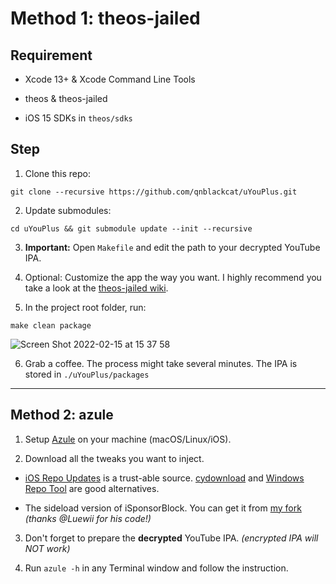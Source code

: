 # Method 1: theos-jailed
## Requirement

- Xcode 13+ & Xcode Command Line Tools

- theos & theos-jailed

- iOS 15 SDKs in `theos/sdks`

## Step

1. Clone this repo:
```
git clone --recursive https://github.com/qnblackcat/uYouPlus.git
```
2. Update submodules:
```
cd uYouPlus && git submodule update --init --recursive
```

3. **Important:** Open `Makefile` and edit the path to your decrypted YouTube IPA. 

4. Optional: Customize the app the way you want. I highly recommend you take a look at the [theos-jailed wiki](https://github.com/kabiroberai/theos-jailed/wiki/Usage).

5. In the project root folder, run:
```
make clean package
```
![Screen Shot 2022-02-15 at 15 37 58](https://user-images.githubusercontent.com/52943116/154024200-f9cf8726-5536-4d68-a649-96649bc99e40.png)


6. Grab a coffee. The process might take several minutes. The IPA is stored in `./uYouPlus/packages`

***

## Method 2: azule

1. Setup [Azule](https://github.com/Al4ise/Azule) on your machine (macOS/Linux/iOS).

2. Download all the tweaks you want to inject. 

- [iOS Repo Updates](https://www.ios-repo-updates.com/) is a trust-able source. [cydownload](https://github.com/borishonman/cydownload) and [Windows Repo Tool](https://github.com/SarahH12099/Windows-Repo-Tool) are good alternatives.

- The sideload version of iSponsorBlock. You can get it from [my fork](https://github.com/qnblackcat/iSponsorBlock) _(thanks @Luewii for his code!)_

3. Don't forget to prepare the **decrypted** YouTube IPA. _(encrypted IPA will NOT work)_

4. Run `azule -h` in any Terminal window and follow the instruction.